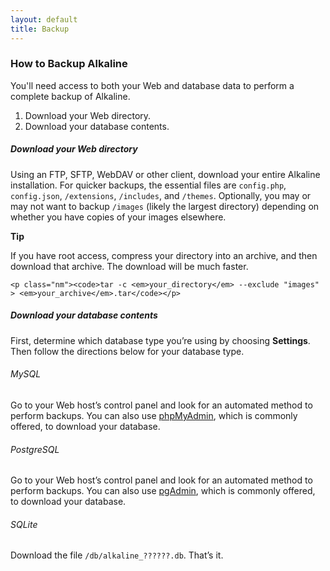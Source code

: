 ```yaml
---
layout: default
title: Backup
---
```


### How to Backup Alkaline

You'll need access to both your Web and database data to perform a complete backup of Alkaline.

1. Download your Web directory.
2. Download your database contents.

##### Download your Web directory

Using an FTP, SFTP, WebDAV or other client, download your entire Alkaline installation. For quicker backups, the essential files are `config.php`, `config.json`, `/extensions`, `/includes`, and `/themes`. Optionally, you may or may not want to backup `/images` (likely the largest directory) depending on whether you have copies of your images elsewhere.

<div class="note">
	<strong>Tip</strong>
	<p>If you have root access, compress your directory into an archive, and then download that archive. The download will be much faster.</p>

	<p class="nm"><code>tar -c <em>your_directory</em> --exclude "images" > <em>your_archive</em>.tar</code></p>
</div>

##### Download your database contents

First, determine which database type you&#8217;re using by choosing **Settings**. Then follow the directions below for your database type.

###### MySQL

Go to your Web host&#8217;s control panel and look for an automated method to perform backups. You can also use [phpMyAdmin](http://www.phpmyadmin.net/), which is commonly offered, to download your database.

###### PostgreSQL

Go to your Web host&#8217;s control panel and look for an automated method to perform backups. You can also use [pgAdmin](http://pgadmin.org/), which is commonly offered, to download your database.

###### SQLite

Download the file `/db/alkaline_??????.db`. That&#8217;s it.
